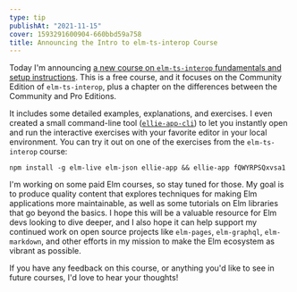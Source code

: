 ```yaml
---
type: tip
publishAt: "2021-11-15"
cover: 1593291600904-660bbd59a758
title: Announcing the Intro to elm-ts-interop Course
---
```


Today I'm announcing [a new course on `elm-ts-interop` fundamentals and setup instructions](/courses/elm-ts-interop). This is a free course, and it focuses on the Community Edition of `elm-ts-interop`, plus a chapter on the differences between the Community and Pro Editions.

It includes some detailed examples, explanations, and exercises. I even created a small command-line tool ([`ellie-app-cli`](https://www.npmjs.com/package/ellie-app)) to let you instantly open and run the interactive exercises with your favorite editor in your local environment. You can try it out on one of the exercises from the `elm-ts-interop` course:

```shell
npm install -g elm-live elm-json ellie-app && ellie-app fQWYRPSQxvsa1
```

I'm working on some paid Elm courses, so stay tuned for those. My goal is to produce quality content that explores techniques for making Elm applications more maintainable, as well as some tutorials on Elm libraries that go beyond the basics. I hope this will be a valuable resource for Elm devs looking to dive deeper, and I also hope it can help support my continued work on open source projects like `elm-pages`, `elm-graphql`, `elm-markdown`, and other efforts in my mission to make the Elm ecosystem as vibrant as possible.

If you have any feedback on this course, or anything you'd like to see in future courses, I'd love to hear your thoughts!
